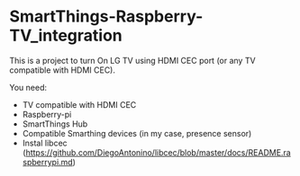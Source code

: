 # SmartThings-Raspberry-TV_integration

This is a project to turn On LG TV using HDMI CEC port (or any TV compatible with HDMI CEC).

You need:
  - TV compatible with HDMI CEC
  - Raspberry-pi
  - SmartThings Hub
  - Compatible Smarthing devices (in my case, presence sensor)
  - Instal libcec (https://github.com/DiegoAntonino/libcec/blob/master/docs/README.raspberrypi.md)

